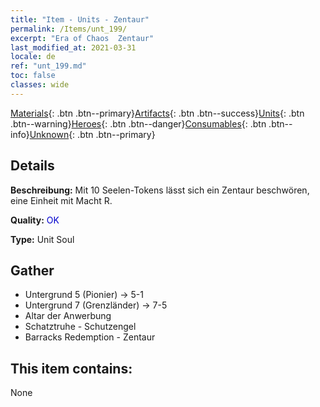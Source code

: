 ```yaml
---
title: "Item - Units - Zentaur"
permalink: /Items/unt_199/
excerpt: "Era of Chaos  Zentaur"
last_modified_at: 2021-03-31
locale: de
ref: "unt_199.md"
toc: false
classes: wide
---
```

 [Materials](/de/Items/){: .btn .btn--primary}[Artifacts](/de/Items/Artifacts/){: .btn .btn--success}[Units](/de/Items/Units/){: .btn .btn--warning}[Heroes](/de/Items/Heroes/){: .btn .btn--danger}[Consumables](/de/Items/Consumables/){: .btn .btn--info}[Unknown](/de/Items/Unknown/){: .btn .btn--primary}

## Details
 **Beschreibung:** Mit 10 Seelen-Tokens lässt sich ein Zentaur beschwören, eine Einheit mit Macht R.

 **Quality:** <span style="color: #0000CD">OK</span>

 **Type:** Unit Soul

## Gather

*    Untergrund 5 (Pionier) -> 5-1 
*    Untergrund 7 (Grenzländer) -> 7-5 
*    Altar der Anwerbung 
*    Schatztruhe - Schutzengel 
*    Barracks Redemption - Zentaur 

## This item contains:

  None

